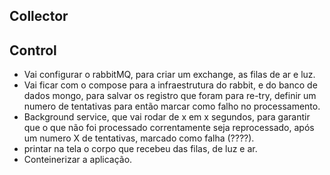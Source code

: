 ## Collector

## Control

- Vai configurar o rabbitMQ, para criar um exchange, as filas de ar e luz.
- Vai ficar com o compose para a infraestrutura do rabbit, e do banco de dados mongo, para salvar os registro que foram para re-try, definir um numero de tentativas para então marcar como falho no processamento.
- Background service, que vai rodar de x em x segundos, para garantir que o que não foi processado correntamente seja reprocessado, após um numero X de tentativas, marcado como falha (????).
- printar na tela o corpo que recebeu das filas, de luz e ar.
- Conteinerizar a aplicação.
